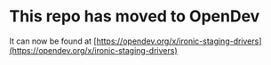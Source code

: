# This repo has moved to OpenDev

It can now be found at [https://opendev.org/x/ironic-staging-drivers](https://opendev.org/x/ironic-staging-drivers)
